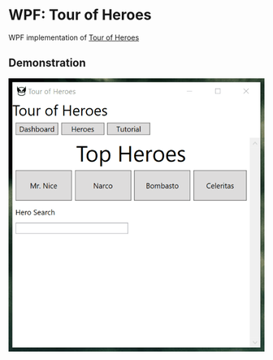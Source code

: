 # WPF: Tour of Heroes
WPF implementation of [Tour of Heroes](https://angular.io/tutorial)

## Demonstration
![Demonstration](Screenshots/TourOfHeroes.gif)